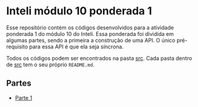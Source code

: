 # Inteli módulo 10 ponderada 1

Esse repositório contém os códigos desenvolvidos para a atividade ponderada 1 do módulo 10 do Inteli. Essa ponderada foi dividida em algumas partes, sendo a primeira a construção de uma API. O único pré-requisito para essa API é que ela seja síncrona.

Todos os códigos podem ser encontrados na pasta [src](./src). Cada pasta dentro de [src](./src) tem o seu próprio `README.md`.

## Partes

- [Parte 1](./src/backend-sync)
